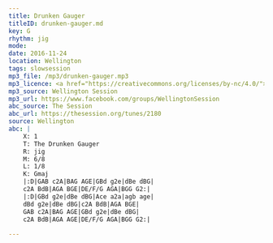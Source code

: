 ```yaml
---
title: Drunken Gauger
titleID: drunken-gauger.md
key: G
rhythm: jig
mode:
date: 2016-11-24
location: Wellington
tags: slowsession
mp3_file: /mp3/drunken-gauger.mp3
mp3_licence: <a href="https://creativecommons.org/licenses/by-nc/4.0/">CC-BY-NC-4.0</a>
mp3_source: Wellington Session
mp3_url: https://www.facebook.com/groups/WellingtonSession
abc_source: The Session
abc_url: https://thesession.org/tunes/2180
source: Wellington
abc: |
    X: 1
    T: The Drunken Gauger
    R: jig
    M: 6/8
    L: 1/8
    K: Gmaj
    |:D|GAB c2A|BAG AGE|GBd g2e|dBe dBG|
    c2A BdB|AGA BGE|DE/F/G AGA|BGG G2:|
    |:D|GBd g2e|dBe dBG|Ace a2a|agb age|
    dBd g2e|dBe dBG|c2A BdB|AGA BGE|
    GAB c2A|BAG AGE|GBd g2e|dBe dBG|
    c2A BdB|AGA AGE|DE/F/G AGA|BGG G2:|
    
---
```

